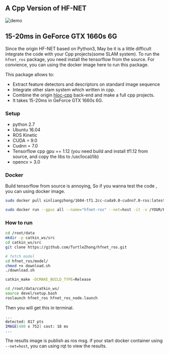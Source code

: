 ## **A Cpp Version of HF-NET**

![demo](data/hfnet-1660s-demo.gif)

## **15-20ms in GeForce GTX 1660s 6G**

Since the origin HF-NET based on Python3, May be it is a little difficult integrate the code with your Cpp projects(some SLAM system). To run the `hfnet_ros` package, you need install the tensorflow from the source. For convience, you can using the docker image here to run this package.

This package allows to:

* Extract feature detectors and descriptors on standard image sequence
* Integrate other slam system which written in cpp.
* Combine the origin [hloc-cpp](https://github.com/ethz-asl/hfnet/tree/master/hloc-cpp) back-end and make a full cpp projects.
* It takes 15-20ms in GeForce GTX 1660s 6G.

### Setup

* python 2.7
* Ubuntu 16.04
* ROS Kinetic
* CUDA = 9.0
* Cudnn = 7.0
* Tensorflow cpp gpu == 1.12 (you need build and install tf1.12 from source, and copy the libs to /usr/local/lib)
* opencv > 3.0

### Docker

Build tensorflow from source is annoying, So if you wanna test the code , you can using docker image.

```bash
sudo docker pull xinliangzhong/1604-tf1.2cc-cuda9.0-cudnn7.0-ros:latest
```

```bash
sudo docker run --gpus all --name="hfnet-ros" --net=host -it -v /YOUR/PATH:/root/data xinliangzhong/1604-tf1.2cc-cuda9.0-cudnn7.0-ros:latest /bin/bash
```



### How to run


```bash
cd /root/data
mkdir -p catkin_ws/src
cd catkin_ws/src
git clone https://github.com/TurtleZhong/hfnet_ros.git

# fetch model
cd hfnet_ros/model/
chmod +x download.sh
./download.sh

catkin_make -DCMAKE_BUILD_TYPE=Release
```

```bash
cd /root/data/catkin_ws/
source devel/setup.bash
roslaunch hfnet_ros hfnet_ros_node.launch
```
Then you will get this in terminal.
```bash
...
detected: 817 pts
IMAGE[480 x 752] cost: 18 ms
...
```

The results image is publish as ros msg. if your start docker container using `--net=host`, you can using rqt to view the results.
